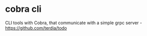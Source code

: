 # cobra cli

CLI tools with Cobra, that communicate with a simple grpc server - https://github.com/terdia/todo
